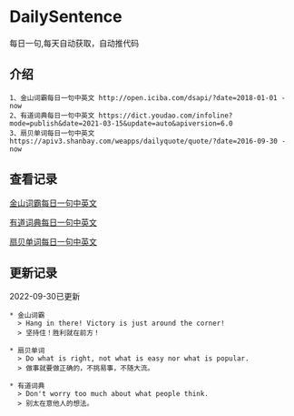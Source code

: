 # DailySentence

每日一句,每天自动获取，自动推代码

## 介绍

```
1、金山词霸每日一句中英文 http://open.iciba.com/dsapi/?date=2018-01-01 - now
2、有道词典每日一句中英文 https://dict.youdao.com/infoline?mode=publish&date=2021-03-15&update=auto&apiversion=6.0
3、扇贝单词每日一句中英文 https://apiv3.shanbay.com/weapps/dailyquote/quote/?date=2016-09-30 - now
```

## 查看记录

[金山词霸每日一句中英文](./data/iciba/)

[有道词典每日一句中英文](./data/youdao/)

[扇贝单词每日一句中英文](./data/shanbay/)

## 更新记录
2022-09-30已更新 
```
* 金山词霸
  > Hang in there! Victory is just around the corner!
  > 坚持住！胜利就在前方！

* 扇贝单词
  > Do what is right, not what is easy nor what is popular.
  > 做事就要做正确的，不挑易事，不随大流。

* 有道词典
  > Don't worry too much about what people think.
  > 别太在意他人的想法。

```
